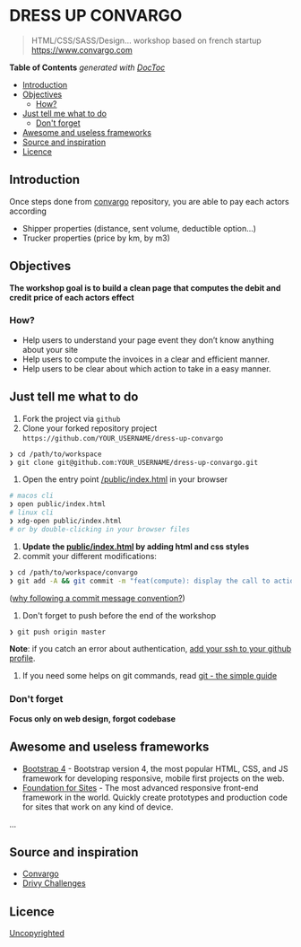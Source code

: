 # DRESS UP CONVARGO

> HTML/CSS/SASS/Design... workshop based on french startup https://www.convargo.com

<!-- START doctoc generated TOC please keep comment here to allow auto update -->
<!-- DON'T EDIT THIS SECTION, INSTEAD RE-RUN doctoc TO UPDATE -->
**Table of Contents**  *generated with [DocToc](https://github.com/thlorenz/doctoc)*

- [Introduction](#introduction)
- [Objectives](#objectives)
  - [How?](#how)
- [Just tell me what to do](#just-tell-me-what-to-do)
  - [Don't forget](#dont-forget)
- [Awesome and useless frameworks](#awesome-and-useless-frameworks)
- [Source and inspiration](#source-and-inspiration)
- [Licence](#licence)

<!-- END doctoc generated TOC please keep comment here to allow auto update -->

## Introduction

Once steps done from [convargo](https://github.com/92bondstreet/convargo) repository, you are able to pay each actors according

* Shipper properties (distance, sent volume, deductible option...)
* Trucker properties (price by km, by m3)

## Objectives

**The workshop goal is to build a clean page that computes the debit and credit price of each actors effect**

### How?

* Help users to understand your page event they don’t know anything about your site
* Help users to compute the invoices in a clear and efficient manner.
* Help users to be clear about which action to take in a easy manner.

## Just tell me what to do

1. Fork the project via `github`
1. Clone your forked repository project `https://github.com/YOUR_USERNAME/dress-up-convargo`

```sh
❯ cd /path/to/workspace
❯ git clone git@github.com:YOUR_USERNAME/dress-up-convargo.git
```

1. Open the entry point [/public/index.html](./public/index.html) in your browser

```sh
# macos cli
❯ open public/index.html
# linux cli
❯ xdg-open public/index.html
# or by double-clicking in your browser files
```

1. **Update the [public/index.html](./public/index.html) by adding html and css styles**
1. commit your different modifications:

```sh
❯ cd /path/to/workspace/convargo
❯ git add -A && git commit -m "feat(compute): display the call to action button"
```

([why following a commit message convention?](https://github.com/angular/angular.js/blob/master/DEVELOPERS.md#commits))

1. Don't forget to push before the end of the workshop

```sh
❯ git push origin master
```

**Note**: if you catch an error about authentication, [add your ssh to your github profile](https://help.github.com/articles/connecting-to-github-with-ssh/).

1. If you need some helps on git commands, read [git - the simple guide](http://rogerdudler.github.io/git-guide/)

### Don't forget

**Focus only on web design, forgot codebase**

## Awesome and useless frameworks

* [Bootstrap 4](http://getbootstrap.com) - Bootstrap version 4, the most popular HTML, CSS, and JS framework for developing responsive, mobile first projects on the web.
* [Foundation for Sites](https://foundation.zurb.com) - The most advanced responsive front-end framework in the world. Quickly create prototypes and production code for sites that work on any kind of device.

...


## Source and inspiration

* [Convargo](https://www.convargo.com/)
* [Drivy Challenges](https://github.com/drivy/jobs)

## Licence

[Uncopyrighted](http://zenhabits.net/uncopyright/)
